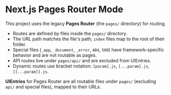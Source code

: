 # Next.js Pages Router Mode

This project uses the legacy **Pages Router** (the `pages/` directory) for routing.

- Routes are defined by files inside the `pages/` directory.
- The URL path matches the file's path; `index` files map to the root of their folder.
- Special files (`_app`, `_document`, `_error`, `404`, `500`) have framework-specific behavior and are not routable as pages.
- API routes live under `pages/api/` and are excluded from UIEntries.
- Dynamic routes use bracket notation: `[param].js`, `[...param].js`, `[[...param]].js`.

**UIEntries** for Pages Router are all routable files under `pages/` (excluding `api/` and special files), mapped to their URLs.
